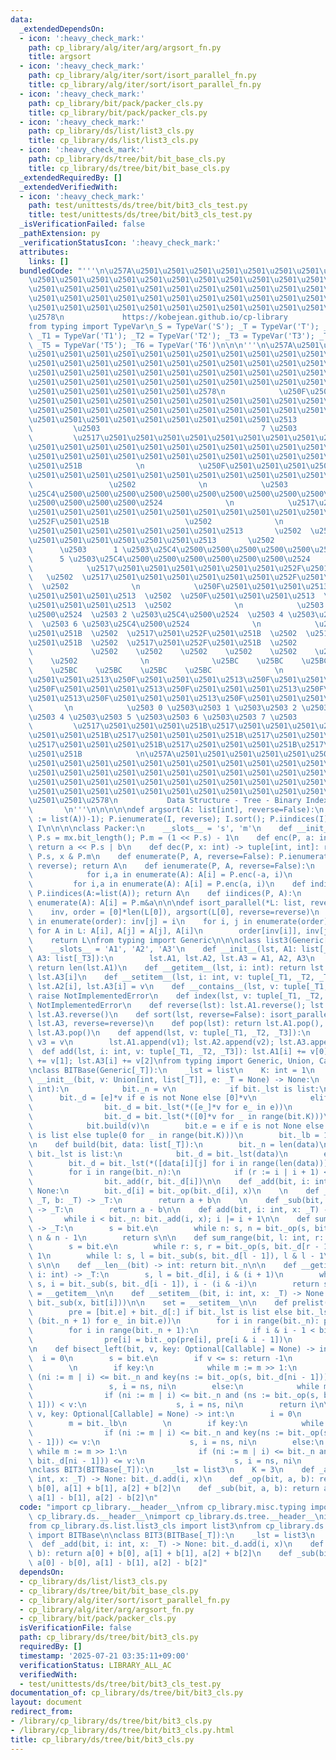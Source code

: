```yaml
---
data:
  _extendedDependsOn:
  - icon: ':heavy_check_mark:'
    path: cp_library/alg/iter/arg/argsort_fn.py
    title: argsort
  - icon: ':heavy_check_mark:'
    path: cp_library/alg/iter/sort/isort_parallel_fn.py
    title: cp_library/alg/iter/sort/isort_parallel_fn.py
  - icon: ':heavy_check_mark:'
    path: cp_library/bit/pack/packer_cls.py
    title: cp_library/bit/pack/packer_cls.py
  - icon: ':heavy_check_mark:'
    path: cp_library/ds/list/list3_cls.py
    title: cp_library/ds/list/list3_cls.py
  - icon: ':heavy_check_mark:'
    path: cp_library/ds/tree/bit/bit_base_cls.py
    title: cp_library/ds/tree/bit/bit_base_cls.py
  _extendedRequiredBy: []
  _extendedVerifiedWith:
  - icon: ':heavy_check_mark:'
    path: test/unittests/ds/tree/bit/bit3_cls_test.py
    title: test/unittests/ds/tree/bit/bit3_cls_test.py
  _isVerificationFailed: false
  _pathExtension: py
  _verificationStatusIcon: ':heavy_check_mark:'
  attributes:
    links: []
  bundledCode: "'''\n\u257A\u2501\u2501\u2501\u2501\u2501\u2501\u2501\u2501\u2501\u2501\
    \u2501\u2501\u2501\u2501\u2501\u2501\u2501\u2501\u2501\u2501\u2501\u2501\u2501\
    \u2501\u2501\u2501\u2501\u2501\u2501\u2501\u2501\u2501\u2501\u2501\u2501\u2501\
    \u2501\u2501\u2501\u2501\u2501\u2501\u2501\u2501\u2501\u2501\u2501\u2501\u2501\
    \u2501\u2501\u2501\u2501\u2501\u2501\u2501\u2501\u2501\u2501\u2501\u2501\u2501\
    \u2578\n             https://kobejean.github.io/cp-library               \n'''\n\
    from typing import TypeVar\n_S = TypeVar('S'); _T = TypeVar('T'); _U = TypeVar('U');\
    \ _T1 = TypeVar('T1'); _T2 = TypeVar('T2'); _T3 = TypeVar('T3'); _T4 = TypeVar('T4');\
    \ _T5 = TypeVar('T5'); _T6 = TypeVar('T6')\n\n\n'''\n\u257A\u2501\u2501\u2501\u2501\
    \u2501\u2501\u2501\u2501\u2501\u2501\u2501\u2501\u2501\u2501\u2501\u2501\u2501\
    \u2501\u2501\u2501\u2501\u2501\u2501\u2501\u2501\u2501\u2501\u2501\u2501\u2501\
    \u2501\u2501\u2501\u2501\u2501\u2501\u2501\u2501\u2501\u2501\u2501\u2501\u2501\
    \u2501\u2501\u2501\u2501\u2501\u2501\u2501\u2501\u2501\u2501\u2501\u2501\u2501\
    \u2501\u2501\u2501\u2501\u2501\u2501\u2578\n            \u250F\u2501\u2501\u2501\
    \u2501\u2501\u2501\u2501\u2501\u2501\u2501\u2501\u2501\u2501\u2501\u2501\u2501\
    \u2501\u2501\u2501\u2501\u2501\u2501\u2501\u2501\u2501\u2501\u2501\u2501\u2501\
    \u2501\u2501\u2501\u2501\u2501\u2501\u2501\u2501\u2501\u2513            \n   \
    \         \u2503                                    7 \u2503            \n   \
    \         \u2517\u2501\u2501\u2501\u2501\u2501\u2501\u2501\u2501\u2501\u2501\u2501\
    \u2501\u2501\u2501\u2501\u2501\u2501\u2501\u2501\u2501\u2501\u2501\u2501\u2501\
    \u2501\u2501\u2501\u2501\u2501\u2501\u2501\u2501\u2501\u2501\u2501\u2501\u252F\
    \u2501\u251B            \n            \u250F\u2501\u2501\u2501\u2501\u2501\u2501\
    \u2501\u2501\u2501\u2501\u2501\u2501\u2501\u2501\u2501\u2501\u2501\u2501\u2513\
    \                 \u2502              \n            \u2503                3 \u2503\
    \u25C4\u2500\u2500\u2500\u2500\u2500\u2500\u2500\u2500\u2500\u2500\u2500\u2500\
    \u2500\u2500\u2500\u2500\u2524              \n            \u2517\u2501\u2501\u2501\
    \u2501\u2501\u2501\u2501\u2501\u2501\u2501\u2501\u2501\u2501\u2501\u2501\u2501\
    \u252F\u2501\u251B                 \u2502              \n            \u250F\u2501\
    \u2501\u2501\u2501\u2501\u2501\u2501\u2501\u2513       \u2502  \u250F\u2501\u2501\
    \u2501\u2501\u2501\u2501\u2501\u2501\u2513       \u2502              \n      \
    \      \u2503      1 \u2503\u25C4\u2500\u2500\u2500\u2500\u2500\u2500\u2524  \u2503\
    \      5 \u2503\u25C4\u2500\u2500\u2500\u2500\u2500\u2500\u2524              \n\
    \            \u2517\u2501\u2501\u2501\u2501\u2501\u2501\u252F\u2501\u251B    \
    \   \u2502  \u2517\u2501\u2501\u2501\u2501\u2501\u2501\u252F\u2501\u251B     \
    \  \u2502              \n            \u250F\u2501\u2501\u2501\u2513  \u2502  \u250F\
    \u2501\u2501\u2501\u2513  \u2502  \u250F\u2501\u2501\u2501\u2513  \u2502  \u250F\
    \u2501\u2501\u2501\u2513  \u2502              \n            \u2503 0 \u2503\u25C4\
    \u2500\u2524  \u2503 2 \u2503\u25C4\u2500\u2524  \u2503 4 \u2503\u25C4\u2500\u2524\
    \  \u2503 6 \u2503\u25C4\u2500\u2524              \n            \u2517\u2501\u252F\
    \u2501\u251B  \u2502  \u2517\u2501\u252F\u2501\u251B  \u2502  \u2517\u2501\u252F\
    \u2501\u251B  \u2502  \u2517\u2501\u252F\u2501\u251B  \u2502              \n \
    \             \u2502    \u2502    \u2502    \u2502    \u2502    \u2502    \u2502\
    \    \u2502              \n              \u25BC    \u25BC    \u25BC    \u25BC\
    \    \u25BC    \u25BC    \u25BC    \u25BC              \n            \u250F\u2501\
    \u2501\u2501\u2513\u250F\u2501\u2501\u2501\u2513\u250F\u2501\u2501\u2501\u2513\
    \u250F\u2501\u2501\u2501\u2513\u250F\u2501\u2501\u2501\u2513\u250F\u2501\u2501\
    \u2501\u2513\u250F\u2501\u2501\u2501\u2513\u250F\u2501\u2501\u2501\u2513     \
    \       \n            \u2503 0 \u2503\u2503 1 \u2503\u2503 2 \u2503\u2503 3 \u2503\
    \u2503 4 \u2503\u2503 5 \u2503\u2503 6 \u2503\u2503 7 \u2503            \n   \
    \         \u2517\u2501\u2501\u2501\u251B\u2517\u2501\u2501\u2501\u251B\u2517\u2501\
    \u2501\u2501\u251B\u2517\u2501\u2501\u2501\u251B\u2517\u2501\u2501\u2501\u251B\
    \u2517\u2501\u2501\u2501\u251B\u2517\u2501\u2501\u2501\u251B\u2517\u2501\u2501\
    \u2501\u251B            \n\u257A\u2501\u2501\u2501\u2501\u2501\u2501\u2501\u2501\
    \u2501\u2501\u2501\u2501\u2501\u2501\u2501\u2501\u2501\u2501\u2501\u2501\u2501\
    \u2501\u2501\u2501\u2501\u2501\u2501\u2501\u2501\u2501\u2501\u2501\u2501\u2501\
    \u2501\u2501\u2501\u2501\u2501\u2501\u2501\u2501\u2501\u2501\u2501\u2501\u2501\
    \u2501\u2501\u2501\u2501\u2501\u2501\u2501\u2501\u2501\u2501\u2501\u2501\u2501\
    \u2501\u2501\u2578\n           Data Structure - Tree - Binary Index Tree     \
    \       \n'''\n\n\n\n\ndef argsort(A: list[int], reverse=False):\n    P = Packer(len(I\
    \ := list(A))-1); P.ienumerate(I, reverse); I.sort(); P.iindices(I)\n    return\
    \ I\n\n\n\nclass Packer:\n    __slots__ = 's', 'm'\n    def __init__(P, mx: int):\
    \ P.s = mx.bit_length(); P.m = (1 << P.s) - 1\n    def enc(P, a: int, b: int):\
    \ return a << P.s | b\n    def dec(P, x: int) -> tuple[int, int]: return x >>\
    \ P.s, x & P.m\n    def enumerate(P, A, reverse=False): P.ienumerate(A:=list(A),\
    \ reverse); return A\n    def ienumerate(P, A, reverse=False):\n        if reverse:\n\
    \            for i,a in enumerate(A): A[i] = P.enc(-a, i)\n        else:\n   \
    \         for i,a in enumerate(A): A[i] = P.enc(a, i)\n    def indices(P, A: list[int]):\
    \ P.iindices(A:=list(A)); return A\n    def iindices(P, A):\n        for i,a in\
    \ enumerate(A): A[i] = P.m&a\n\n\ndef isort_parallel(*L: list, reverse=False):\n\
    \    inv, order = [0]*len(L[0]), argsort(L[0], reverse=reverse)\n    for i, j\
    \ in enumerate(order): inv[j] = i\n    for i, j in enumerate(order):\n       \
    \ for A in L: A[i], A[j] = A[j], A[i]\n        order[inv[i]], inv[j] = j, inv[i]\n\
    \    return L\nfrom typing import Generic\n\n\nclass list3(Generic[_T1, _T2, _T3]):\n\
    \    __slots__ = 'A1', 'A2', 'A3'\n    def __init__(lst, A1: list[_T1], A2: list[_T2],\
    \ A3: list[_T3]):\n        lst.A1, lst.A2, lst.A3 = A1, A2, A3\n    def __len__(lst):\
    \ return len(lst.A1)\n    def __getitem__(lst, i: int): return lst.A1[i], lst.A2[i],\
    \ lst.A3[i]\n    def __setitem__(lst, i: int, v: tuple[_T1, _T2, _T3]): lst.A1[i],\
    \ lst.A2[i], lst.A3[i] = v\n    def __contains__(lst, v: tuple[_T1, _T2, _T3]):\
    \ raise NotImplementedError\n    def index(lst, v: tuple[_T1, _T2, _T3]): raise\
    \ NotImplementedError\n    def reverse(lst): lst.A1.reverse(); lst.A2.reverse();\
    \ lst.A3.reverse()\n    def sort(lst, reverse=False): isort_parallel(lst.A1, lst.A2,\
    \ lst.A3, reverse=reverse)\n    def pop(lst): return lst.A1.pop(), lst.A2.pop(),\
    \ lst.A3.pop()\n    def append(lst, v: tuple[_T1, _T2, _T3]):\n        v1, v2,\
    \ v3 = v\n        lst.A1.append(v1); lst.A2.append(v2); lst.A3.append(v3)\n  \
    \  def add(lst, i: int, v: tuple[_T1, _T2, _T3]): lst.A1[i] += v[0]; lst.A2[i]\
    \ += v[1]; lst.A3[i] += v[2]\nfrom typing import Generic, Union, Callable, Optional\n\
    \nclass BITBase(Generic[_T]):\n    _lst = list\n    K: int = 1\n    \n    def\
    \ __init__(bit, v: Union[int, list[_T]], e: _T = None) -> None:\n        if isinstance(v,\
    \ int):\n            bit._n = v\n            if bit._lst is list:\n          \
    \      bit._d = [e]*v if e is not None else [0]*v\n            elif e is not None:\n\
    \                bit._d = bit._lst(*([e_]*v for e_ in e))\n            else:\n\
    \                bit._d = bit._lst(*([0]*v for _ in range(bit.K)))\n        else:\n\
    \            bit.build(v)\n        bit.e = e if e is not None else (0 if bit._lst\
    \ is list else tuple(0 for _ in range(bit.K)))\n        bit._lb = 1 << bit._n.bit_length()\n\
    \n    def build(bit, data: list[_T]):\n        bit._n = len(data)\n        if\
    \ bit._lst is list:\n            bit._d = bit._lst(data)\n        else:\n    \
    \        bit._d = bit._lst(*([data[i][j] for i in range(len(data))] for j in range(len(data[0]))))\n\
    \        for i in range(bit._n):\n            if (r := i | i + 1) < bit._n:\n\
    \                bit._add(r, bit._d[i])\n\n    def _add(bit, i: int, x: _T) ->\
    \ None:\n        bit._d[i] = bit._op(bit._d[i], x)\n    \n    def _op(bit, a:\
    \ _T, b: _T) -> _T:\n        return a + b\n    \n    def _sub(bit, a: _T, b: _T)\
    \ -> _T:\n        return a - b\n\n    def add(bit, i: int, x: _T) -> None:\n \
    \       while i < bit._n: bit._add(i, x); i |= i + 1\n\n    def sum(bit, n: int)\
    \ -> _T:\n        s = bit.e\n        while n: s, n = bit._op(s, bit._d[n - 1]),\
    \ n & n - 1\n        return s\n\n    def sum_range(bit, l: int, r: int) -> _T:\n\
    \        s = bit.e\n        while r: s, r = bit._op(s, bit._d[r - 1]), r & r -\
    \ 1\n        while l: s, l = bit._sub(s, bit._d[l - 1]), l & l - 1\n        return\
    \ s\n\n    def __len__(bit) -> int: return bit._n\n\n    def __getitem__(bit,\
    \ i: int) -> _T:\n        s, l = bit._d[i], i & (i + 1)\n        while l != i:\
    \ s, i = bit._sub(s, bit._d[i - 1]), i - (i & -i)\n        return s\n\n    get\
    \ = __getitem__\n\n    def __setitem__(bit, i: int, x: _T) -> None:\n        bit.add(i,\
    \ bit._sub(x, bit[i]))\n\n    set = __setitem__\n\n    def prelist(bit) -> list[_T]:\n\
    \        pre = [bit.e] + bit._d[:] if bit._lst is list else bit._lst(*([e_] *\
    \ (bit._n + 1) for e_ in bit.e))\n        for i in range(bit._n): pre[i+1] = bit._d[i]\n\
    \        for i in range(bit._n + 1):\n            if i & i - 1 < bit._n + 1:\n\
    \                pre[i] = bit._op(pre[i], pre[i & i - 1])\n        return pre\n\
    \n    def bisect_left(bit, v, key: Optional[Callable] = None) -> int:\n      \
    \  i = 0\n        s = bit.e\n        if v <= s: return -1\n        m = bit._lb\n\
    \        \n        if key:\n            while m := m >> 1:\n                if\
    \ (ni := m | i) <= bit._n and key(ns := bit._op(s, bit._d[ni - 1])) < v:\n   \
    \                 s, i = ns, ni\n        else:\n            while m := m >> 1:\n\
    \                if (ni := m | i) <= bit._n and (ns := bit._op(s, bit._d[ni -\
    \ 1])) < v:\n                    s, i = ns, ni\n        return i\n\n    def bisect_right(bit,\
    \ v, key: Optional[Callable] = None) -> int:\n        i = 0\n        s = bit.e\n\
    \        m = bit._lb\n        \n        if key:\n            while m := m >> 1:\n\
    \                if (ni := m | i) <= bit._n and key(ns := bit._op(s, bit._d[ni\
    \ - 1])) <= v:\n                    s, i = ns, ni\n        else:\n           \
    \ while m := m >> 1:\n                if (ni := m | i) <= bit._n and (ns := bit._op(s,\
    \ bit._d[ni - 1])) <= v:\n                    s, i = ns, ni\n        return i\n\
    \nclass BIT3(BITBase[_T]):\n    _lst = list3\n    K = 3\n    def _add(bit, i:\
    \ int, x: _T) -> None: bit._d.add(i, x)\n    def _op(bit, a, b): return a[0] +\
    \ b[0], a[1] + b[1], a[2] + b[2]\n    def _sub(bit, a, b): return a[0] - b[0],\
    \ a[1] - b[1], a[2] - b[2]\n"
  code: "import cp_library.__header__\nfrom cp_library.misc.typing import _T\nimport\
    \ cp_library.ds.__header__\nimport cp_library.ds.tree.__header__\nimport cp_library.ds.tree.bit.__header__\n\
    from cp_library.ds.list.list3_cls import list3\nfrom cp_library.ds.tree.bit.bit_base_cls\
    \ import BITBase\n\nclass BIT3(BITBase[_T]):\n    _lst = list3\n    K = 3\n  \
    \  def _add(bit, i: int, x: _T) -> None: bit._d.add(i, x)\n    def _op(bit, a,\
    \ b): return a[0] + b[0], a[1] + b[1], a[2] + b[2]\n    def _sub(bit, a, b): return\
    \ a[0] - b[0], a[1] - b[1], a[2] - b[2]"
  dependsOn:
  - cp_library/ds/list/list3_cls.py
  - cp_library/ds/tree/bit/bit_base_cls.py
  - cp_library/alg/iter/sort/isort_parallel_fn.py
  - cp_library/alg/iter/arg/argsort_fn.py
  - cp_library/bit/pack/packer_cls.py
  isVerificationFile: false
  path: cp_library/ds/tree/bit/bit3_cls.py
  requiredBy: []
  timestamp: '2025-07-21 03:35:11+09:00'
  verificationStatus: LIBRARY_ALL_AC
  verifiedWith:
  - test/unittests/ds/tree/bit/bit3_cls_test.py
documentation_of: cp_library/ds/tree/bit/bit3_cls.py
layout: document
redirect_from:
- /library/cp_library/ds/tree/bit/bit3_cls.py
- /library/cp_library/ds/tree/bit/bit3_cls.py.html
title: cp_library/ds/tree/bit/bit3_cls.py
---
```

